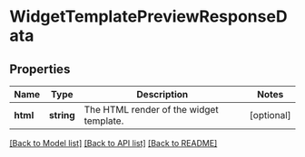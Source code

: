 # WidgetTemplatePreviewResponseData

## Properties
Name | Type | Description | Notes
------------ | ------------- | ------------- | -------------
**html** | **string** | The HTML render of the widget template. | [optional] 

[[Back to Model list]](../README.md#documentation-for-models) [[Back to API list]](../README.md#documentation-for-api-endpoints) [[Back to README]](../README.md)


